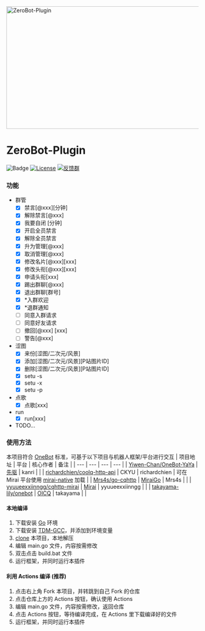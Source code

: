<img src="https://socialify.git.ci/Yiwen-Chan/ZeroBot-Plugin/image?forks=1&issues=1&language=1&owner=1&pulls=1&stargazers=1&theme=Light" alt="ZeroBot-Plugin" width="640" height="320" />

# ZeroBot-Plugin

![Badge](https://img.shields.io/badge/OneBot-v11-black)
[![License](https://img.shields.io/github/license/Yiwen-Chan/ZeroBot-Plugin.svg)](https://raw.githubusercontent.com/Yiwen-Chan/ZeroBot-Plugin/master/LICENSE)
[![反馈群](https://img.shields.io/badge/反馈群-1048452984-green.svg)](https://jq.qq.com/?_wv=1027&k=QMb7x1mM)

### 功能
- 群管
    - [x] 禁言[@xxx][分钟]
    - [x] 解除禁言[@xxx]
    - [x] 我要自闭 [分钟]
    - [x] 开启全员禁言
    - [x] 解除全员禁言
    - [x] 升为管理[@xxx]
    - [x] 取消管理[@xxx]
    - [x] 修改名片[@xxx][xxx]
    - [x] 修改头衔[@xxx][xxx]
    - [x] 申请头衔[xxx]
    - [x] 踢出群聊[@xxx]
    - [x] 退出群聊[群号]
    - [x] *入群欢迎
    - [x] *退群通知
    - [ ] 同意入群请求
    - [ ] 同意好友请求
    - [ ] 撤回[@xxx] [xxx]
    - [ ] 警告[@xxx]
- 涩图
    - [x] 来份[涩图/二次元/风景]
    - [x] 添加[涩图/二次元/风景][P站图片ID]
    - [x] 删除[涩图/二次元/风景][P站图片ID]
    - [x] setu -s
    - [x] setu -x
    - [x] setu -p
- 点歌
    - [x] 点歌[xxx]
- run
    - [x] run[xxx]
- TODO...

### 使用方法

本项目符合 [OneBot](https://github.com/howmanybots/onebot) 标准，可基于以下项目与机器人框架/平台进行交互
| 项目地址 | 平台 | 核心作者 | 备注 |
| --- | --- | --- | --- |
| [Yiwen-Chan/OneBot-YaYa](https://github.com/Yiwen-Chan/OneBot-YaYa) | [先驱](https://www.xianqubot.com/) | kanri |  |
| [richardchien/coolq-http-api](https://github.com/richardchien/coolq-http-api) | CKYU | richardchien | 可在 Mirai 平台使用 [mirai-native](https://github.com/iTXTech/mirai-native) 加载 |
| [Mrs4s/go-cqhttp](https://github.com/Mrs4s/go-cqhttp) | [MiraiGo](https://github.com/Mrs4s/MiraiGo) | Mrs4s |  |
| [yyuueexxiinngg/cqhttp-mirai](https://github.com/yyuueexxiinngg/cqhttp-mirai) | [Mirai](https://github.com/mamoe/mirai) | yyuueexxiinngg |  |
| [takayama-lily/onebot](https://github.com/takayama-lily/onebot) | [OICQ](https://github.com/takayama-lily/oicq) | takayama |  |

#### 本地编译
1. 下载安装 [Go](https://studygolang.com/dl/golang/go1.16.2.windows-amd64.msi) 环境
2. 下载安装 [TDM-GCC](https://github.com/jmeubank/tdm-gcc/releases)，并添加到环境变量
3. [clone](https://github.com/Yiwen-Chan/ZeroBot-Plugin/archive/master.zip) 本项目，本地解压
4. 编辑 main.go 文件，内容按需修改
5. 双击点击 build.bat 文件
6. 运行框架，并同时运行本插件

#### 利用 Actions 编译 (推荐)
1. 点击右上角 Fork 本项目，并转跳到自己 Fork 的仓库
2. 点击仓库上方的 Actions 按钮，确认使用 Actions
3. 编辑 main.go 文件，内容按需修改，返回仓库
4. 点击 Actions 按钮，等待编译完成，在 Actions 里下载编译好的文件
5. 运行框架，并同时运行本插件

